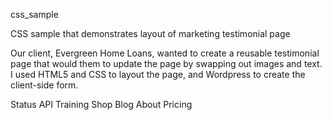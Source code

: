 css_sample

CSS sample that demonstrates layout of marketing testimonial page

Our client, Evergreen Home Loans, wanted to create a reusable testimonial page that would them to update the page by swapping out images and text. I used HTML5 and CSS to layout the page, and Wordpress to create the client-side form.

Status API Training Shop Blog About Pricing

